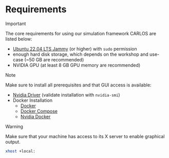 # Requirements

> [!IMPORTANT]  
> The core requirements for using our simulation framework CARLOS are listed below:
> - [Ubuntu 22.04 LTS Jammy](https://ubuntu.com/download/desktop) (or higher) with `sudo` permission
> - enough hard disk storage, which depends on the workshop and use-case (~50 GB are recommended)
> - NVIDIA GPU (at least 8 GB GPU memory are recommended)

> [!NOTE]  
> Make sure to install all prerequisites and that GUI access is available: 
> - [Nvidia Driver](https://ubuntu.com/server/docs/nvidia-drivers-installation) (validate installation with `nvidia-smi`)
> - Docker Installation
>     - [Docker](https://www.digitalocean.com/community/tutorials/how-to-install-and-use-docker-on-ubuntu-22-04)
>     - [Docker Compose](https://www.digitalocean.com/community/tutorials/how-to-install-and-use-docker-compose-on-ubuntu-22-04)
>     - [Nvidia Docker](https://github.com/NVIDIA/nvidia-docker)

> [!WARNING]  
> Make sure that your machine has access to its X server to enable graphical output.
> ```bash
> xhost +local:
> ```
